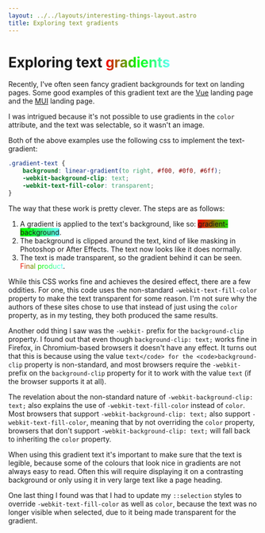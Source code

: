 ```yaml
---
layout: ../../layouts/interesting-things-layout.astro
title: Exploring text gradients
---
```


# Exploring text <span class="gradient-text">gradients</span>

Recently, I've often seen fancy gradient backgrounds for text on landing pages.
Some good examples of this gradient text are the [Vue](https://vuejs.org/)
landing page and the [MUI](https://mui.com/) landing page.

I was intrigued because it's not possible to use gradients in the `color`
attribute, and the text was selectable, so it wasn't an image.

Both of the above examples use the following css to implement the text-gradient:

```css
.gradient-text {
	background: linear-gradient(to right, #f00, #0f0, #6ff);
	-webkit-background-clip: text;
	-webkit-text-fill-color: transparent;
}
```

The way that these work is pretty clever. The steps are as follows:

1. A gradient is applied to the text's background, like so: <span
   class="gradient-background">gradient-background</span>.
2. The background is clipped around the text, kind of like masking in Photoshop
   or After Effects. The text now looks like it does normally.
3. The text is made transparent, so the gradient behind it can be seen.
   <span class="gradient-text">Final product</span>.

While this CSS works fine and achieves the desired effect, there are a few
oddities. For one, this code uses the non-standard `-webkit-text-fill-color`
property to make the text transparent for some reason. I'm not sure why the
authors of these sites chose to use that instead of just using the `color`
property, as in my testing, they both produced the same results.

Another odd thing I saw was the `-webkit-` prefix for the `background-clip`
property. I found out that even though `background-clip: text;` works fine in
Firefox, in Chromium-based browsers it doesn't have any effect. It turns out
that this is because using the value `text</code> for the <code>background-clip`
property is non-standard, and most browsers require the `-webkit-` prefix on the
`background-clip` property for it to work with the value `text` (if the browser
supports it at all).

The revelation about the non-standard nature of `-webkit-background-clip: text;`
also explains the use of `-webkit-text-fill-color` instead of `color`. Most
browsers that support `-webkit-background-clip: text;` also support
`-webkit-text-fill-color`, meaning that by not overriding the `color` property,
browsers that don't support `-webkit-background-clip: text;` will fall back to
inheriting the `color` property.

When using this gradient text it's important to make sure that the text is
legible, because some of the colours that look nice in gradients are not always
easy to read. Often this will require displaying it on a contrasting background
or only using it in very large text like a page heading.

One last thing I found was that I had to update my `::selection` styles to
override `-webkit-text-fill-color` as well as `color`, because the text was no
longer visible when selected, due to it being made transparent for the gradient.

<style>
	:root {
		--example-gradient: linear-gradient(to right, #f00, #0f0, #6ff);
	}

    .gradient-text {
    	background: var(--example-gradient);
    	-webkit-background-clip: text;
    	-webkit-text-fill-color: transparent;
    }

    .gradient-background {
    	background: var(--example-gradient);
    }
</style>
